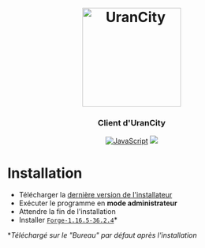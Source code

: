 <h1 align="center">
	<br>
	<img width="200" src="https://media.discordapp.net/attachments/436193558932750336/911915598127169546/logo.png" alt="UranCity">
	<h3 align="center"> Client d'UranCity </h3>
	  </h1>
<p align="center"> <a href="https://www.javascript.com/"><img src="https://img.shields.io/badge/-JavaScript-F7DF1E?logo=javascript&logoColor=000" alt="JavaScript"></a>
<a title="Disponible sous Windows"><img src="https://badgen.net/badge/icon/Windows?icon=windows&label"></a>
  <br>

# Installation

 - Télécharger la [dernière version de l'installateur](https://github.com/ValentinKhmer/UranCity-v2_Installer/releases/latest)
 - Exécuter le programme en **mode administrateur**
 - Attendre la fin de l'installation
 - Installer [`Forge-1.16.5-36.2.4`](https://maven.minecraftforge.net/net/minecraftforge/forge/1.16.5-36.2.4/forge-1.16.5-36.2.4-installer.jar)*

**Téléchargé sur  le "Bureau" par défaut après l'installation*
